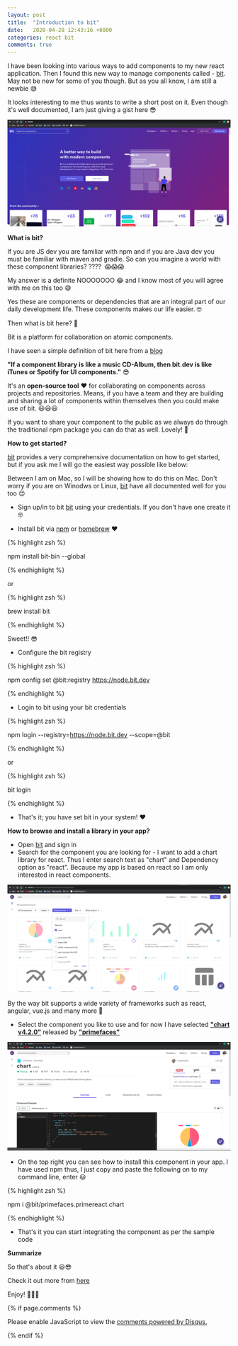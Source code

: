 ```yaml
---
layout: post
title:  "Introduction to bit"
date:   2020-04-28 12:43:16 +0800
categories: react bit
comments: true
---
```


I have been looking into various ways to add components to my new react application. Then I found this new way to manage components called - [bit](https://bit.dev/). May not be new for some of you though. But as you all know, I am still a newbie 😅

It looks interesting to me thus wants to write a short post on it. Even though it's well documented, I am just giving a gist here 😎

![bit.dev](/assets/bit_post_1.png)

**What is bit?**

 If you are JS dev you are familiar with npm and if you are Java dev you must be familiar with maven and gradle. So can you imagine a world with these component libraries? ????  😱😱😱

My answer is a definite NOOOOOOO 😂 and I know most of you will agree with me on this too 😅

Yes these are components or dependencies that are an integral part of our daily development life. These components makes our life easier. 🤓

Then what is bit here? 🤔

Bit is a platform for collaboration on atomic components.

I have seen a simple definition of bit here from a [blog](https://blog.bitsrc.io/15-reasons-to-build-your-component-library-in-bit-dev-93a514878863) 

**"If a component library is like a music CD-Album, then bit.dev is like iTunes or Spotify for UI components."** 😎

It's an **open-source tool** ❤️ for collaborating on components across projects and repositories. Means, if you have a team and they are building and sharing a lot of components within themselves then you could make use of bit. 😃😃😃

If you want to share your component to the public as we always do through the traditional npm package you can do that as well. Lovely! 💜

**How to get started?**

[bit](https://bit.dev/) provides a very comprehensive documentation on how to get started, but if you ask me I will go the easiest way possible like below:

Between I am on Mac, so I will be showing how to do this on Mac. Don't worry if you are on Winodws or Linux, [bit](https://bit.dev/) have all documented well for you too 😍

* Sign up/in to bit [bit](https://bit.dev/) using your credentials. If you don't have one create it 🤓

*  Install bit via [npm](https://www.npmjs.com/) or [homebrew](https://brew.sh/) ❤️

{% highlight zsh %}

npm install bit-bin --global

{% endhighlight %}
    
    
or
    

{% highlight zsh %}

brew install bit

{% endhighlight %}

Sweet!! 😎

* Configure the bit registry

{% highlight zsh %}

npm config set @bit:registry https://node.bit.dev

{% endhighlight %}

* Login to bit using your bit credentials

{% highlight zsh %}

npm login --registry=https://node.bit.dev --scope=@bit

{% endhighlight %}

or

{% highlight zsh %}

bit login

{% endhighlight %}

* That's it; you have set bit in your system! ❤️


**How to browse and install a library in your app?**

* Open [bit](https://bit.dev/) and sign in
*    Search for the component you are looking for - I want to add a chart library for react. Thus I enter search text as "chart" and Dependency option as "react". Because my app is based on react so I am only interested in react components. 

![search](/assets/bit_post_2.png)


By the way bit supports a wide variety of frameworks such as react, angular, vue.js and many more 💪

* Select the component you like to use and for now I have selected [**"chart v4.2.0"**](https://bit.dev/primefaces/primereact/chart/~code) released by [**"primefaces"**](https://bit.dev/primefaces) 


![search](/assets/bit_post_3.png)

* On the top right you can see how to install this component in your app. I have used npm thus, I just copy and paste the following on to my command line, enter 😃

{% highlight zsh %}

npm i @bit/primefaces.primereact.chart

{% endhighlight %}

* That's it you can start integrating the component as per the sample code 

**Summarize**

So that's about it 😃😎

Check it out more from [here](https://docs.bit.dev/docs/quick-start)

 Enjoy! 🤘🤘🤘
 
{% if page.comments %}

<div id="disqus_thread"></div>
<script>

/**
*  RECOMMENDED CONFIGURATION VARIABLES: EDIT AND UNCOMMENT THE SECTION BELOW TO INSERT DYNAMIC VALUES FROM YOUR PLATFORM OR CMS.
*  LEARN WHY DEFINING THESE VARIABLES IS IMPORTANT: https://disqus.com/admin/universalcode/#configuration-variables*/
/*
var disqus_config = function () {
this.page.url = 'https://syam00.github.io/graph/database/2020/04/28/introduction-to-bit.html';  // Replace PAGE_URL with your page's canonical URL variable
this.page.identifier = '2020/04/28/introduction-to-bit'; // Replace PAGE_IDENTIFIER with your page's unique identifier variable
};
*/
(function() { // DON'T EDIT BELOW THIS LINE
var d = document, s = d.createElement('script');
s.src = 'https://https-syam00-github-io.disqus.com/embed.js';
s.setAttribute('data-timestamp', +new Date());
(d.head || d.body).appendChild(s);
})();
</script>
<noscript>Please enable JavaScript to view the <a href="https://disqus.com/?ref_noscript">comments powered by Disqus.</a></noscript>
                            
{% endif %}


